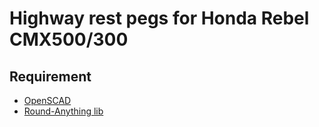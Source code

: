 # Highway rest pegs for Honda Rebel CMX500/300

## Requirement
- [OpenSCAD](https://www.openscad.org/)
- [Round-Anything lib](https://github.com/Irev-Dev/Round-Anything)
